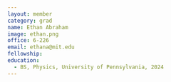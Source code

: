 ```yaml
---
layout: member
category: grad 
name: Ethan Abraham
image: ethan.png
office: 6-226
email: ethana@mit.edu
fellowship:
education:
  - BS, Physics, University of Pennsylvania, 2024
---
```

